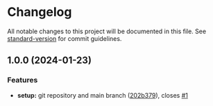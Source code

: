 # Changelog

All notable changes to this project will be documented in this file. See [standard-version](https://github.com/conventional-changelog/standard-version) for commit guidelines.

## 1.0.0 (2024-01-23)


### Features

* **setup:** git repository and main branch ([202b379](https://github.com/erichosick/hela-template/commit/202b37992d90b8f73d2aca2c4e00480042f8fc3a)), closes [#1](https://github.com/erichosick/hela-template/issues/1)
